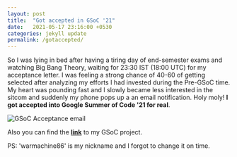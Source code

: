 ```yaml
---
layout: post
title:  "Got accepted in GSoC '21"
date:   2021-05-17 23:16:00 +0530
categories: jekyll update
permalink: /gotaccepted/
---
```


So I was lying in bed after having a tiring day of end-semester exams and watching Big Bang Theory, waiting for 23:30 IST (18:00 UTC) for my acceptance letter. I was feeling a strong chance of 40-60 of getting selected after analyzing my efforts I had invested during the Pre-GSoC time. My heart was pounding fast and I slowly became less interested in the sitcom and suddenly my phone pops up a an email notification. Holy moly! **I got accepted into Google Summer of Code '21 for real**.

![GSoC Acceptance email]({{site.baseurl}}/assets/accepted.png)

Also you can find the **[link](https://summerofcode.withgoogle.com/projects/#5929577068625920)** to my GSoC project.

PS: 'warmachine86' is my nickname and I forgot to change it on time.